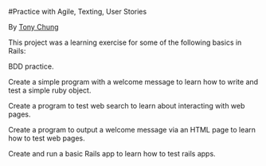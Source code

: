 #Practice with Agile, Texting, User Stories

By [Tony Chung](https://github.com/tonycchung)


This project was a learning exercise for some of the following basics in Rails:

BDD practice.

Create a simple program with a welcome message to learn how to write and test a simple ruby object.

Create a program to test web search to learn about interacting with web pages.

Create a program to output a welcome message via an HTML page to learn how to test web pages.

Create and run a basic Rails app to learn how to test rails apps.

